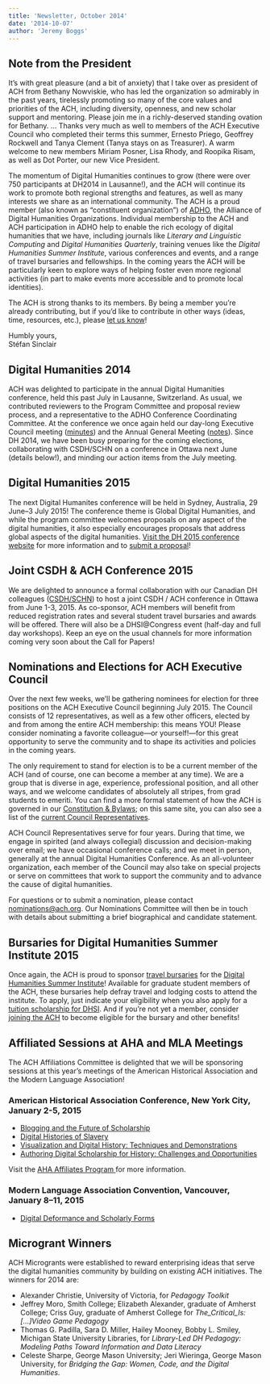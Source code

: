 ```yaml
---
title: 'Newsletter, October 2014'
date: '2014-10-07'
author: 'Jeremy Boggs'
---
```

Note from the President
-----------------------

It’s with great pleasure (and a bit of anxiety) that I take over as president of ACH from Bethany Nowviskie, who has led the organization so admirably in the past years, tirelessly promoting so many of the core values and priorities of the ACH, including diversity, openness, and new scholar support and mentoring. Please join me in a richly-deserved standing ovation for Bethany. … Thanks very much as well to members of the ACH Executive Council who completed their terms this summer, Ernesto Priego, Geoffrey Rockwell and Tanya Clement (Tanya stays on as Treasurer). A warm welcome to new members Miriam Posner, Lisa Rhody, and Roopika Risam, as well as Dot Porter, our new Vice President.

The momentum of Digital Humanities continues to grow (there were over 750 participants at DH2014 in Lausanne!), and the ACH will continue its work to promote both regional strengths and features, as well as many interests we share as an international community. The ACH is a proud member (also known as “constituent organization”) of [ADHO](http://adho.org), the Alliance of Digital Humanities Organizations. Individual membership to the ACH and ACH participation in ADHO help to enable the rich ecology of digital humanities that we have, including journals like *Literary and Linguistic Computing* and *Digital Humanities Quarterly*, training venues like the *Digital Humanities Summer Institute*, various conferences and events, and a range of travel bursaries and fellowships. In the coming years the ACH will be particularly keen to explore ways of helping foster even more regional activities (in part to make events more accessible and to promote local identities).

The ACH is strong thanks to its members. By being a member you’re already contributing, but if you’d like to contribute in other ways (ideas, time, resources, etc.), please [let us know](mailto:secretary@ach.org)!

Humbly yours,  
Stéfan Sinclair

Digital Humanities 2014
-----------------------

ACH was delighted to participate in the annual Digital Humanities conference, held this past July in Lausanne, Switzerland. As usual, we contributed reviewers to the Program Committee and proposal review process, and a representative to the ADHO Conference Coordinating Committee. At the conference we once again held our day-long Executive Council meeting ([minutes](/about/history/ach-meeting-minutes/2014-meeting/)) and the Annual General Meeting ([notes](/news/2014/09/notes-from-2014-annual-general-meeting/)). Since DH 2014, we have been busy preparing for the coming elections, collaborating with CSDH/SCHN on a conference in Ottawa next June (details below!), and minding our action items from the July meeting.

Digital Humanities 2015
-----------------------

The next Digital Humanites conference will be held in Sydney, Australia, 29 June–3 July 2015! The conference theme is Global Digital Humanities, and while the program committee welcomes proposals on any aspect of the digital humanities, it also especially encourages proposals that address global aspects of the digital humanities. [Visit the DH 2015 conference website](http://dh2015.org) for more information and to [submit a proposal](http://dh2015.org/cfp/)!

Joint CSDH &amp; ACH Conference 2015
------------------------------------

We are delighted to announce a formal collaboration with our Canadian DH colleagues ([CSDH/SCHN](http://csdh-schn.org)) to host a joint CSDH / ACH conference in Ottawa from June 1-3, 2015. As co-sponsor, ACH members will benefit from reduced registration rates and several student travel bursaries and awards will be offered. There will also be a DHSI@Congress event (half-day and full day workshops). Keep an eye on the usual channels for more information coming very soon about the Call for Papers!

Nominations and Elections for ACH Executive Council
---------------------------------------------------

Over the next few weeks, we’ll be gathering nominees for election for three positions on the ACH Executive Council beginning July 2015. The Council consists of 12 representatives, as well as a few other officers, elected by and from among the entire ACH membership: this means YOU! Please consider nominating a favorite colleague—or yourself!—for this great opportunity to serve the community and to shape its activities and policies in the coming years.

The only requirement to stand for election is to be a current member of the ACH (and of course, one can become a member at any time). We are a group that is diverse in age, experience, professional position, and all other ways, and we welcome candidates of absolutely all stripes, from grad students to emeriti. You can find a more formal statement of how the ACH is governed in our [Constitution &amp; Bylaws](/about/constitution/ "Constitution & Bylaws of the Association for Computers and the Humanities"); on this same site, you can also see a list of the [current Council Representatives](/about/officers/ "Officers and Council Members").

ACH Council Representatives serve for four years. During that time, we engage in spirited (and always collegial) discussion and decision-making over email; we have occasional conference calls; and we meet in person, generally at the annual Digital Humanities Conference. As an all-volunteer organization, each member of the Council may also take on special projects or serve on committees that work to support the community and to advance the cause of digital humanities.

For questions or to submit a nomination, please contact nominations@ach.org. Our Nominations Committee will then be in touch with details about submitting a brief biographical and candidate statement.

Bursaries for Digital Humanities Summer Institute 2015
------------------------------------------------------

Once again, the ACH is proud to sponsor [travel bursaries](http://dhsi.org/scholarships.php) for the [Digital Humanities Summer Institute](http://dhsi.org/)! Available for graduate student members of the ACH, these bursaries help defray travel and lodging costs to attend the institute. To apply, just indicate your eligibility when you also apply for a [tuition scholarship for DHSI](http://dhsi.org/scholarships.php). And if you’re not yet a member, consider [joining the ACH](https://members.ach.org/) to become eligible for the bursary and other benefits!

Affiliated Sessions at AHA and MLA Meetings
-------------------------------------------

The ACH Affiliations Committee is delighted that we will be sponsoring sessions at this year’s meetings of the American Historical Association and the Modern Language Association!

### American Historical Association Conference, New York City, January 2-5, 2015

- [Blogging and the Future of Scholarship](https://aha.confex.com/aha/2015/webprogram/Session12211.html)
- [Digital Histories of Slavery](https://aha.confex.com/aha/2015/webprogram/Session12216.html)
- [Visualization and Digital History: Techniques and Demonstrations](https://aha.confex.com/aha/2015/webprogram/Session12219.html)
- [Authoring Digital Scholarship for History: Challenges and Opportunities](https://aha.confex.com/aha/2015/webprogram/Session12203.html)

Visit the [AHA Affiliates Program ](https://aha.confex.com/aha/2015/webprogram/affiliate401.html)for more information.

### Modern Language Association Convention, Vancouver, January 8–11, 2015

- [Digital Deformance and Scholarly Forms](http://www.mla.org/program_details?prog_id=292&year=2015)

Microgrant Winners
------------------

ACH Microgrants were established to reward enterprising ideas that serve the digital humanities community by building on existing ACH initiatives. The winners for 2014 are:

- Alexander Christie, University of Victoria, for *Pedagogy Toolkit*
- Jeffrey Moro, Smith College; Elizabeth Alexander, graduate of Amherst College; Criss Guy, graduate of Amherst College for *The\_Critical\_Is: \[…\]Video Game Pedagogy*
- Thomas G. Padilla, Sara D. Miller, Hailey Mooney, Bobby L. Smiley, Michigan State University Libraries, for *Library-Led DH Pedagogy: Modeling Paths Toward Information and Data Literacy*
- Celeste Sharpe, George Mason University; Jeri Wieringa, George Mason University, for *Bridging the Gap: Women, Code, and the Digital Humanities.*